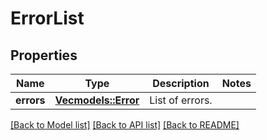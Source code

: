 # ErrorList

## Properties

Name | Type | Description | Notes
------------ | ------------- | ------------- | -------------
**errors** | [**Vec<models::Error>**](Error.md) | List of errors. | 

[[Back to Model list]](../README.md#documentation-for-models) [[Back to API list]](../README.md#documentation-for-api-endpoints) [[Back to README]](../README.md)


